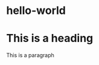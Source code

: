 # hello-world

<!doctype HTML>
<html lang="en">
  <head>
    
  <meta charset="utc 8">
  <title>Hello HTML</title>
    
  </head>
  <body>
  <h1>This is a heading</h1>
  <p>This is a paragraph</p>
    
  </body>
</html>

